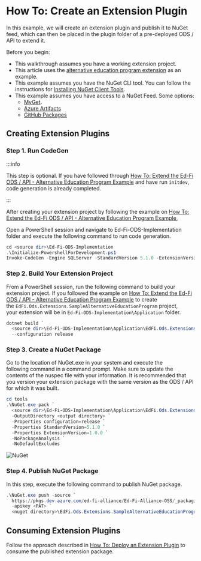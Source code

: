 # How To: Create an Extension Plugin

In this example, we will create an extension plugin and publish it to NuGet
feed, which can then be placed in the plugin folder of a pre-deployed ODS / API
to extend it.

Before you begin:

* This walkthrough assumes you have a working extension project.
* This article uses the [alternative education program
  extension](./how-to-extend-the-ed-fi-ods-api-alternative-education-program-example.md)
  as an example.
* This example assumes you have the NuGet CLI tool. You can follow the
  instructions for [Installing NuGet Client
  Tools](https://docs.microsoft.com/en-us/nuget/install-nuget-client-tools#nugetexe-cli).
* This example assumes you have access to a NuGet Feed. Some options:
  * [MyGet](https://docs.myget.org/docs/walkthrough/getting-started-with-nuget).
  * [Azure
    Artifacts](https://azure.microsoft.com/en-us/pricing/details/devops/azure-devops-services/)​
  * [GitHub Packages](https://github.com/features/packages#pricing)

## Creating Extension Plugins

### Step 1. Run CodeGen

:::info

This step is optional. If you have followed through [How To: Extend the Ed-Fi
ODS / API - Alternative Education Program
Example](./how-to-extend-the-ed-fi-ods-api-alternative-education-program-example.md)
and have run `initdev`, code generation is already completed.

:::

After creating your extension project by following the example on [How To:
Extend the Ed-Fi ODS / API - Alternative Education Program
Example](./how-to-extend-the-ed-fi-ods-api-alternative-education-program-example.md),

Open a PowerShell session and navigate to Ed-Fi-ODS-Implementation folder
and execute the following command to run code generation.

```powershell
cd <source dir>\Ed-Fi-ODS-Implementation
.\Initialize-PowershellForDevelopment.ps1
Invoke-CodeGen -Engine SQLServer -StandardVersion 5.1.0 -ExtensionVersion 1.0.0
```

### Step 2. Build Your Extension Project

From a PowerShell session, run the following command to build your extension
project. If you followed the example on [How To: Extend the Ed-Fi ODS / API -
Alternative Education Program
Example](./how-to-extend-the-ed-fi-ods-api-alternative-education-program-example.md)
to create the `EdFi.Ods.Extensions.SampleAlternativeEducationProgram` project,
your extension will be in `Ed-Fi-ODS-Implementation\Application` folder.

```powershell
dotnet build `
  <source dir>\Ed-Fi-ODS-Implementation\Application\EdFi.Ods.Extensions.SampleAlternativeEducationProgram `
  --configuration release
```

### Step 3. Create a NuGet Package

Go to the location of NuGet.exe in your system and execute the following command
in a command prompt. Make sure to update the contents of the nuspec file with
your information. It is recommended that you version your extension package with
the same version as the ODS / API for which it was built.

```powershell
cd tools
.\NuGet.exe pack `
  <source dir>\Ed-Fi-ODS-Implementation\Application\EdFi.Ods.Extensions.SampleAlternativeEducationProgram\EdFi.Ods.Extensions.SampleAlternativeEducationProgram.nuspec `
  -OutputDirectory <output directory> `
  -Properties configuration=release `
  -Properties StandardVersion=5.1.0 `
  -Properties ExtensionVersion=1.0.0 `
  -NoPackageAnalysis `
  -NoDefaultExcludes
```

![NuGet](/img/reference/ods-api/image2024-5-30_22-13-45.png)

### Step 4. Publish NuGet Package

In this step, execute the following command to publish NuGet package.

```powershell
.\NuGet.exe push -source `
  https://pkgs.dev.azure.com/ed-fi-alliance/Ed-Fi-Alliance-OSS/_packaging/EdFi/nuget/v3/index.json `
  -apikey <PAT> `
  <nuget directory>\EdFi.Ods.Extensions.SampleAlternativeEducationProgram.1.0.0.Standard.5.1.0.1.0.0.nupkg
```

## Consuming Extension Plugins

Follow the approach described in [How To: Deploy an Extension
Plugin](./how-to-deploy-an-extension-plugin.md) to consume the published
extension package.
